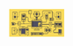 <img align="center" src="https://github.com/jose-rgb/jose-rgb/blob/main/javascript%20(1).gif" alt="jose-rgb" height="50" width="100" />
